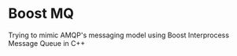 Boost MQ
========

Trying to mimic AMQP's messaging model using Boost Interprocess Message Queue in C++
